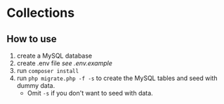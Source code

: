 # Collections

## How to use

1. create a MySQL database
2. create .env file *see .env.example*
3. run `composer install`
4. run `php migrate.php -f -s` to create the MySQL tables and seed with dummy data.
    - Omit `-s` if you don't want to seed with data.

